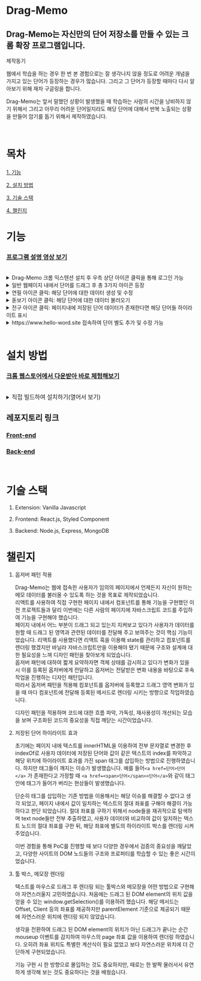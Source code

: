 # Drag-Memo

## Drag-Memo는 자신만의 단어 저장소를 만들 수 있는 크롬 확장 프로그램입니다.

 제작동기
   
   
 웹에서 학습을 하는 경우 한 번 본 경험으로는 잘 생각나지 않을 정도로 어려운 개념을 가지고 있는 단어가 등장하는 경우가 많습니다. 그리고 그 단어가 등장할 때마다 다시 알아보기 위해 재차 구글링을 합니다.

 Drag-Memo는 앞서 말했던 상황이 발생했을 때 학습하는 사람의 시간을 낭비하지 않기 위해서 그리고 아무리 어려운 단어일지라도 해당 단어에 대해서 반복 노출되는 상황을 만들어 암기를 돕기 위해서 제작하였습니다.

<br/>

# 목차  
[1. 기능](#기능)  

[2. 설치 방법](#설치-방법)  

[3. 기술 스택](#기술-스택)  

[4. 챌린지](#챌린지)

# 기능

### [프로그램 설명 영상 보기](https://youtu.be/8-cDPv0-Brs)

<br/>
<details>
<summary>Drag-Memo 크롬 익스텐션 설치 후 우측 상단 아이콘 클릭을 통해 로그인 가능</summary>

![login](https://user-images.githubusercontent.com/101804186/212551178-d4ddf0e7-ab80-4c34-8aa4-d2eee929fe44.gif)

</details>
<details>
<summary>일반 웹페이지 내에서 단어를 드래그 후 총 3가지 아이콘 등장</summary>

![threeTools](https://user-images.githubusercontent.com/101804186/212542074-0200b68f-95bc-4660-85fa-5d78229e0456.gif)

</details>

<details>
<summary>연필 아이콘 클릭: 해당 단어에 대한 데이터 생성 및 수정</summary>

![create](https://user-images.githubusercontent.com/101804186/212536503-ba6d3d19-9052-41fa-a0e1-5eede290a4e4.gif)

</details>

<details>
<summary>돋보기 아이콘 클릭: 해당 단어에 대한 데이터 불러오기</summary>

![get](https://user-images.githubusercontent.com/101804186/212541401-8865afac-ee18-450e-9dbd-31c111b05723.gif)

</details>
<details>
<summary>전구 아이콘 클릭: 페이지내에 저장된 단어 데이터가 존재한다면 해당 단어들 하이라이트 표시</summary>

![highlight](https://user-images.githubusercontent.com/101804186/212544137-82cfed88-c53a-4e44-b98f-2beb26dfb33a.gif)

</details>

<details>

<summary> https://www.hello-word.site 접속하여 단어 별도 추가 및 수정 가능 </summary>

![page](https://user-images.githubusercontent.com/101804186/212543683-c99390c1-be70-4331-bd19-2065cc6f7976.gif)

</details>

<br/>

# 설치 방법

### [크롬 웹스토어에서 다운받아 바로 체험해보기](https://chrome.google.com/webstore/detail/hello-word/pegeamjammjhpgdddkbbpfodepbflnfn/related?hl=ko&authuser=0)

<br/>

<details>
<summary>
<span style="font-size:110%">직접 빌드하여 설치하기(열어서 보기)</span>
</summary>

다운로드를 위해, 아래 명령어를 터미널에 입력해주세요.

2.1 클론하여 빌드하기.
`git clone https://github.com/Sharpen-Cjh/hello-word-extension.git`

```
cd hello-word
npm install
npm run build
```

hello-word 디렉토리에 소스코드가 빌드된 dist 폴더가 생성됩니다.

2.2 크롬 브라우저에서 확장프로그램 로드
크롬 브라우저를 열고 chrome://extensions/에 접속합니다.
<img width="1440" alt="스크린샷 2022-12-14 오전 8 15 04" src="https://user-images.githubusercontent.com/101804186/207465613-bbeba21e-1fb7-48d1-9641-3ddfb4bcd2c3.png">  
2.3 우측 상단에 개발자 모드를 켭니다.  
<img width="419" alt="스크린샷 2022-12-14 오전 8 16 47" src="https://user-images.githubusercontent.com/101804186/207465805-91d52384-f212-4a17-a5ab-aae9e800d791.png">.  
2.4 좌측 상단에 압축 해제된 확장 프로그램을 로드합니다 버튼을 클릭합니다.  
2.5 이전 과정에서 생성된 dist폴더를 선택하여 설치합니다.

```
"oauth2": {
    "client_id": "YOUR CLIENT ID",
  },
```

2.6 본인의 구글 클라우드 플랫폼 프로젝트 아이디와 Oauth2키를 dist폴더 안에 있는 manifest.json 파일에 입력합니다.

```
FIREBASE_API_KEY=
FIREBASE_AUTH_DOMAIN=
FIREBASE_PROJECT_ID=
FIREBASE_STORAGE_BUCKET=
FIREBASE_MESSAGING_SENDER_ID=
FIREBASE_APP_ID=
```

2.7 디렉토리 root 위치에 .env 파일을 생성하여 환경설정을 입력합니다.

### FrontEnd

1. 클론하여 빌드하기.  
   다운로드를 위해, 터미널에 아래명령어를 입력해주세요.  
   `git clone https://github.com/Sharpen-Cjh/web-memo-frontend.git`  
   `npm install`
2. 디렉토리 root 위치에 .env 파일을 생성하여 환경설정을 입력합니다.

```
REACT_APP_BACK_URL=

REACT_APP_API_KEY=
REACT_APP_AUTH_DOMAIN=
REACT_APP_PROJECT_ID=
REACT_APP_STORAGE_BUCKET=
REACT_APP_MESSAGING_SENDER_ID=
REACT_APP_APP_ID=
```

`npm start`

### Backend(Express).

1. 클론하여 빌드하기.  
   다운로드를 위해, 터미널에 아래명령어를 입력해주세요.  
   `https://github.com/Sharpen-Cjh/web-memo-backend.git`  
   `npm install`
2. 디렉토리 root 위치에 .env 파일을 생성하여 환경설정을 입력합니다.

```
MONGO_DB=

FIREBASE_SERVICE_TYPE=
FIREBASE_SERVICE_PROJECT_ID=
FIREBASE_SERVICE_PRIVATE_KEY_ID=
FIREBASE_SERVICE_PRIVATE_KEY=
FIREBASE_SERVICE_CLIENT_EMAIL=
FIREBASE_SERVICE_CLIENT_ID=
FIREBASE_SERVICE_AUTH_URI=
FIREBASE_SERVICE_TOKEN_URI=
FIREBASE_SERVICE_AUTH_PROVIDER_URL=
FIREBASE_SERVICE_CLIENT_URL=
```

</details>

## 레포지토리 링크

### [Front-end](https://github.com/Sharpen-Cjh/Drag-Memo-Frontend)

### [Back-end](https://github.com/Sharpen-Cjh/Drag-Memo-Backend)

<br/>

# 기술 스택

1. Extension: Vanilla Javascript

2. Frontend: React.js, Styled Component

3. Backend: Node.js, Express, MongoDB

# 챌린지

1. 옵저버 패턴 적용

    Drag-Memo는 웹에 접속한 사용자가 임의의 페이지에서 언제든지 자신이 원하는 메모 데이터를 불러올 수 있도록 하는 것을 목표로 제작되었습니다.  
    리액트를 사용하여 직접 구현한 페이지 내에서 컴포넌트를 통해 기능을 구현했던 이전 프로젝트들과 달리 이번에는 다른 사람의 페이지에 자바스크립트 코드를 주입하여 기능을 구현해야 했습니다.  
    페이지 내에서 어느 부분이 드래그 되고 있는지 지켜보고 있다가 사용자가 데이터를 원할 때 드래그 된 영역과 관련된 데이터를 전달해 주고 보여주는 것이 핵심 기능이었습니다. 리액트를 사용했다면 리액트 훅을 이용해 state를 관리하고 컴포넌트를 렌더링 했겠지만 바닐라 자바스크립트만을 이용해야 됐기 때문에 구조와 설계에 대한 필요성을 느껴 디자인 패턴을 찾아보게 되었습니다.  
    옵저버 패턴에 대하여 짧게 요약하자면 객체 상태를 감시하고 있다가 변화가 있을 시 이를 등록된 옵저버에게 전달하고 옵저버는 전달받은 변화 내용을 바탕으로 후속 작업을 진행하는 디자인 패턴입니다.  
    따라서 옵저버 패턴을 적용해 컴포넌트를 옵저버에 등록했고 드래그 영역 변화가 있을 때 마다 컴포넌트에 전달해 등록된 메서드로 렌더링 시키는 방향으로 작업하였습니다.
    
    디자인 패턴을 적용하며 코드에 대한 흐름 파악, 가독성, 재사용성이 개선되는 모습을 보며 구조화된 코드의 중요성을 직접 깨닫는 시간이었습니다.

2) 저장된 단어 하이라이트 효과

    초기에는 페이지 내에 텍스트를 innerHTML을 이용하여 전부 문자열로 변경한 후 indexOf로 사용자 데이터에 저장된 단어와 값이 같은 텍스트의 index를 파악하고 해당 위치에 하이라이트 효과를 가진 span 태그를 삽입하는 방법으로 진행하였습니다. 하지만 태그들이 깨지는 이슈가 발생했습니다. 예를 들어`<a href=단어>단어</a>` 가 존재한다고 가정할 때 `<a href=<span>단어</span>>단어</a>`와 같이 태그안에 태그가 들어가 버리는 현상들이 발생했습니다. 

   단순히 태그를 삽입하는 기존 방법을 이용해서는 해당 이슈를 해결할 수 없다고 생각 되었고, 페이지 내에서 값이 일치하는 텍스트의 절대 좌표를 구해야 해결이 가능하다고 판단 되었습니다. 절대 좌표를 구하기 위해서 node들을 재귀적으로 탐색하며 text node들만 전부 추출하였고, 사용자 데이터와 비교하여 값이 일치하는 텍스트 노드의 절대 좌표를 구한 뒤, 해당 좌표에 별도의 하이라이트 박스를 렌더링 시켜주었습니다.

   이번 경험을 통해 PoC를 진행할 때 보다 다양한 경우에서 검증의 중요성을 깨달았고, 다양한 사이트의 DOM 노드들의 구조와 프로퍼티를 학습할 수 있는 좋은 시간이었습니다.

3) 툴 박스, 메모장 렌더링

   텍스트를 마우스로 드래그 후 렌더링 되는 툴박스와 메모장을 어떤 방법으로 구현해야 자연스러울지 고민하였습니다. 처음에는 드래그 된 DOM element의 위치 값을 얻을 수 있는 window.getSelection()를 이용하려 했습니다. 해당 메서드는 Offset, Client 등의 좌표를 제공하지만 parentElement 기준으로 제공되기 때문에 자연스러운 위치에 렌더링 되지 않았습니다.

   생각을 전환하여 드래그 된 DOM element의 위치가 아닌 드래그가 끝나는 순간 mouseup 이벤트를 감지하여 마우스의 page 좌표 값을 이용하여 렌더링 하였습니다. 오히려 좌표 위치도 특별한 계산식이 필요 
   없었고 보다 자연스러운 위치에 더 간단하게 구현되었습니다.

   기능 구현 시 한 방향으로 몰입하는 것도 중요하지만, 때로는 한 발짝 물러서서 유연하게 생각해 보는 것도 중요하다는 것을 배웠습니다.
